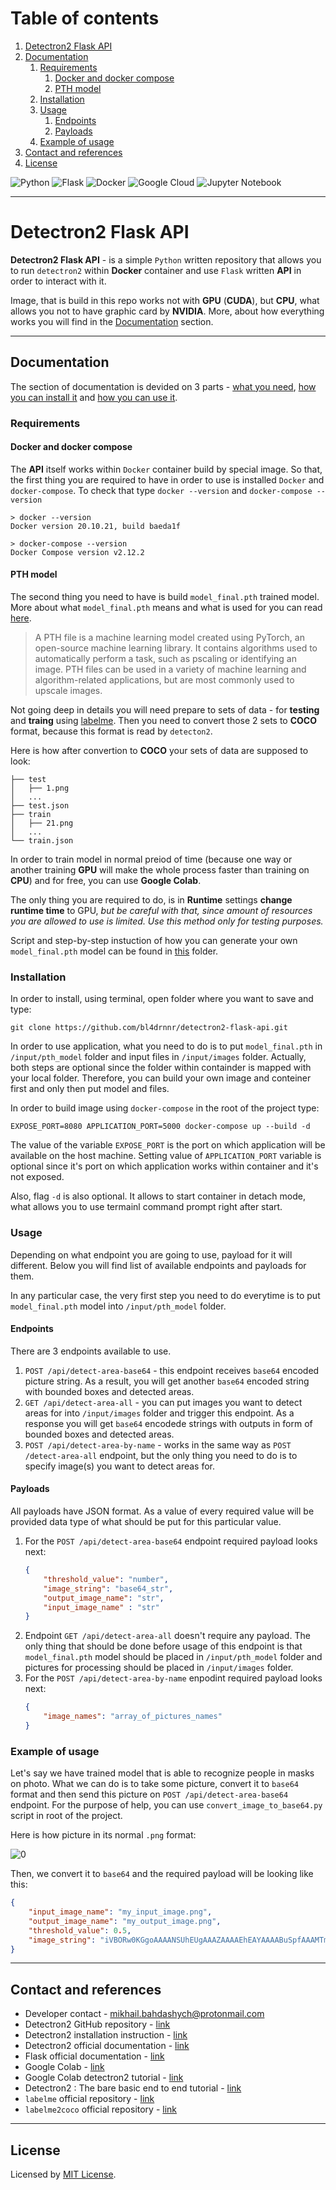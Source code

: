 # Table of contents

1. [Detectron2 Flask API](#detectron2-flask-api)
2. [Documentation](#documentation)
    1. [Requirements](#requirements)
        1. [Docker and docker compose](#docker-and-docker-compose)
        2. [PTH model](#pth-model)
    2. [Installation](#installation)
    3. [Usage](#usage)
        1. [Endpoints](#endpoints)
        2. [Payloads](#payloads)
    4. [Example of usage](#example-of-usage)
3. [Contact and references](#contact-and-references)
4. [License](#license)

![Python](https://img.shields.io/badge/python-3670A0?style=for-the-badge&logo=python&logoColor=ffdd54)
![Flask](https://img.shields.io/badge/flask-%23000.svg?style=for-the-badge&logo=flask&logoColor=white)
![Docker](https://img.shields.io/badge/docker-%230db7ed.svg?style=for-the-badge&logo=docker&logoColor=white)
![Google Cloud](https://img.shields.io/badge/GoogleCloud-%234285F4.svg?style=for-the-badge&logo=google-cloud&logoColor=white)
![Jupyter Notebook](https://img.shields.io/badge/jupyter-%23FA0F00.svg?style=for-the-badge&logo=jupyter&logoColor=white)

---

# Detectron2 Flask API

**Detectron2 Flask API** - is a simple `Python` written repository that allows you to run `detectron2` within **Docker** container and use `Flask` written **API** in order to interact with it.

Image, that is build in this repo works not with **GPU** (**CUDA**), but **CPU**, what allows you not to have graphic card by **NVIDIA**. More, about how everything works you will find in the [Documentation](#documentation) section.

---

## Documentation

The section of documentation is devided on 3 parts - [what you need](#requirements), [how you can install it](#installation) and [how you can use it](#usage).

### Requirements

#### Docker and docker compose

The **API** itself works within `Docker` container build by special image. So that, the first thing you are required to have in order to use is installed `Docker` and `docker-compose`. To check that type `docker --version` and `docker-compose --version`

```
> docker --version
Docker version 20.10.21, build baeda1f
```

```
> docker-compose --version
Docker Compose version v2.12.2
```

#### PTH model

The second thing you need to have is build `model_final.pth` trained model. More about what `model_final.pth` means and what is used for you can read [here](https://fileinfo.com/extension/pth).

>A PTH file is a machine learning model created using PyTorch, an open-source machine learning library. It contains algorithms used to automatically perform a task, such as pscaling or identifying an image. PTH files can be used in a variety of machine learning and algorithm-related applications, but are most commonly used to upscale images.

Not going deep in details you will need prepare to sets of data - for **testing** and **traing** using [labelme](https://github.com/wkentaro/labelme). Then you need to convert those 2 sets to **COCO** format, because this format is read by `detecton2`.

Here is how after convertion to **COCO** your sets of data are supposed to look:

```
├── test
│   ├── 1.png
│   ...
├── test.json
├── train
│   ├── 21.png
│   ...
└── train.json
```

In order to train model in normal preiod of time (because one way or another training **GPU** will make the whole process faster than training on **CPU**) and for free, you can use **Google Colab**.

The only thing you are required to do, is in **Runtime** settings **change runtime time** to GPU, *but be careful with that, since amount of resources you are allowed to use is limited. Use this method only for testing purposes.*

Script and step-by-step instuction of how you can generate your own `model_final.pth` model can be found in [this](google-colab-training-script) folder.

### Installation

In order to install, using terminal, open folder where you want to save and type:

```
git clone https://github.com/bl4drnnr/detectron2-flask-api.git
```

In order to use application, what you need to do is to put `model_final.pth` in `/input/pth_model` folder and input files in `/input/images` folder. Actually, both steps are optional since the folder within containder is mapped with your local folder. Therefore, you can build your own image and conteiner first and only then put model and files.

In order to build image using `docker-compose` in the root of the project type:

```
EXPOSE_PORT=8080 APPLICATION_PORT=5000 docker-compose up --build -d
```

The value of the variable `EXPOSE_PORT` is the port on which application will be available on the host machine. Setting value of `APPLICATION_PORT` variable is optional since it's port on which application works within container and it's not exposed.

Also, flag `-d` is also optional. It allows to start container in detach mode, what allows you to use termainl command prompt right after start.

### Usage

Depending on what endpoint you are going to use, payload for it will different.
Below you will find list of available endpoints and payloads for them.

In any particular case, the very first step you need to do everytime is to put `model_final.pth` model into `/input/pth_model` folder.

#### Endpoints

There are 3 endpoints available to use.

1. `POST /api/detect-area-base64` - this endpoint receives `base64` encoded picture string. As a result, you will get another `base64` encoded string with bounded boxes and detected areas.
2. `GET /api/detect-area-all` - you can put images you want to detect areas for into `/input/images` folder and trigger this endpoint. As a response you will get `base64` encodede strings with outputs in form of bounded boxes and detected areas.
3. `POST /api/detect-area-by-name` - works in the same way as `POST /detect-area-all` endpoint, but the only thing you need to do is to specify image(s) you want to detect areas for.

#### Payloads

All payloads have JSON format. As a value of every required value will be provided data type of what should be put for this particular value.

1. For the `POST /api/detect-area-base64` endpoint required payload looks next:
    ```json
    {
        "threshold_value": "number",
        "image_string": "base64_str",
        "output_image_name": "str",
        "input_image_name" : "str"
    }
    ```
2. Endpoint `GET /api/detect-area-all` doesn't require any payload. The only thing that should be done before usage of this endpoint is that `model_final.pth` model should be placed in `/input/pth_model` folder and pictures for processing should be placed in `/input/images` folder.
3. For the `POST /api/detect-area-by-name` enpodint required payload looks next:
    ```json
    {
        "image_names": "array_of_pictures_names"
    }
    ```

### Example of usage

Let's say we have trained model that is able to recognize people in masks on photo.
What we can do is to take some picture, convert it to `base64` format and then send this picture on `POST /api/detect-area-base64` endpoint. For the purpose of help, you can use `convert_image_to_base64.py` script in root of the project.

Here is how picture in its normal `.png` format:

![0](media/0.png)


Then, we convert it to `base64` and the required payload will be looking like this:

```json
{
    "input_image_name": "my_input_image.png",
    "output_image_name": "my_output_image.png",
    "threshold_value": 0.5,
    "image_string": "iVBORw0KGgoAAAANSUhEUgAAAZAAAAEhEAYAAAABuSpfAAAMTmlDQ1BJQ0MgUHJvZmlsZQAASImVVwdYU8kWnltSSWiBUKSE3kQRBAJICaFFEJAqiEpIAgklxoSgYmcRFVy7iIINXRVRdC2ArBV1rYtidy2LBZWVdXEVGypvUkDXfeV75..."
}
```

---

## Contact and references

- Developer contact - [mikhail.bahdashych@protonmail.com](mailto:mikhail.bahdashych@protonmail.com)
- Detectron2 GitHub repository - [link](https://github.com/facebookresearch/detectron2)
- Detectron2 installation instruction - [link](https://detectron2.readthedocs.io/en/latest/tutorials/install.html)
- Detectron2 official documentation - [link](https://detectron2.readthedocs.io/en/latest/index.html)
- Flask official documentation - [link](https://flask.palletsprojects.com/en/2.2.x/)
- Google Colab - [link](https://colab.research.google.com/)
- Google Colab detectron2 tutorial - [link](https://colab.research.google.com/drive/16jcaJoc6bCFAQ96jDe2HwtXj7BMD_-m5)
- Detectron2 : The bare basic end to end tutorial - [link](https://towardsdatascience.com/detectron2-the-basic-end-to-end-tutorial-5ac90e2f90e3)
- `labelme` official repository - [link](https://github.com/wkentaro/labelme)
- `labelme2coco` official repository - [link](https://github.com/fcakyon/labelme2coco)

---

## License

Licensed by [MIT License](LICENSE).
